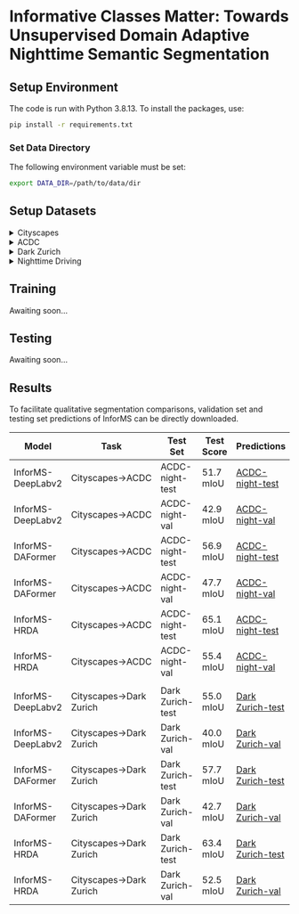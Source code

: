 # Informative Classes Matter: Towards Unsupervised Domain Adaptive Nighttime Semantic Segmentation

## Setup Environment
The code is run with Python 3.8.13. To install the packages, use:
```bash
pip install -r requirements.txt
```
### Set Data Directory

The following environment variable must be set:
```bash
export DATA_DIR=/path/to/data/dir
```

## Setup Datasets
<details>
  <summary>Cityscapes</summary>
  
  Please, download leftImg8bit_trainvaltest.zip and gt_trainvaltest.zip from [here](https://www.cityscapes-dataset.com/downloads/) and extract them to `$DATA_DIR/Cityscapes`.

  ```
  $DATA_DIR
  ├── Cityscapes
  │   ├── leftImg8bit
  │   │   ├── train
  │   │   ├── val
  │   ├── gtFine
  │   │   ├── train
  │   │   ├── val
  ├── ...
  ```
</details>

<details>
  <summary>ACDC</summary>
  
  Please, download rgb_anon_trainvaltest.zip and gt_trainval.zip from [here](https://acdc.vision.ee.ethz.ch/download) and extract them to `$DATA_DIR/ACDC`.

  ```
  $DATA_DIR
  ├── ACDC
  │   ├── rgb_anon_trainvaltest
  │   │   ├── rgb_anon
  │   │   │   ├── fog
  │   │   │   ├── night
  │   │   │   ├── rain
  │   │   │   ├── snow
  │   ├── gt_trainval
  │   │   ├── gt
  │   │   │   ├── fog
  │   │   │   ├── night
  │   │   │   ├── rain
  │   │   │   ├── snow
  ├── ...
  ```
</details>

<details>
  <summary>Dark Zurich</summary>
  
  Please, download the Dark_Zurich_train_anon.zip, Dark_Zurich_val_anon.zip, and Dark_Zurich_test_anon_withoutGt.zip from [here](https://www.trace.ethz.ch/publications/2019/GCMA_UIoU/) and extract them to `$DATA_DIR/DarkZurich`.

  ```
  $DATA_DIR
  ├── DarkZurich
  │   ├── rgb_anon
  │   │   ├── train
  │   │   ├── val
  │   │   ├── val_ref
  │   │   ├── test
  │   │   ├── test_ref
  │   ├── gt
  │   │   ├── val
  ├── ...
  ```
</details>

<details>
  <summary>Nighttime Driving</summary>
  
  Please, download the NighttimeDrivingTest.zip from [here](http://data.vision.ee.ethz.ch/daid/NighttimeDriving/NighttimeDrivingTest.zip) and extract it to `$DATA_DIR/NighttimeDrivingTest`.


  ```
  $DATA_DIR
  ├── NighttimeDrivingTest
  │   ├── leftImg8bit
  │   │   ├── test
  │   ├── gtCoarse_daytime_trainvaltest
  │   │   ├── test
  ├── ...
  ```
</details>

## Training
Awaiting soon...

## Testing
Awaiting soon...

## Results
To facilitate qualitative segmentation comparisons, validation set and testing set predictions of InforMS can be directly downloaded.

| Model         | Task           | Test Set       | Test Score    | Predictions  |
|---------------|----------------|-----------------|-----------------|------------|
| InforMS-DeepLabv2 | Cityscapes→ACDC | ACDC-night-test | 51.7 mIoU | [ACDC-night-test]() 
| InforMS-DeepLabv2 | Cityscapes→ACDC | ACDC-night-val | 42.9 mIoU | [ACDC-night-val]() 
| InforMS-DAFormer | Cityscapes→ACDC | ACDC-night-test | 56.9 mIoU |  [ACDC-night-test]() 
| InforMS-DAFormer | Cityscapes→ACDC | ACDC-night-val | 47.7 mIoU |  [ACDC-night-val]() 
| InforMS-HRDA     | Cityscapes→ACDC | ACDC-night-test | 65.1 mIoU |  [ACDC-night-test]()
| InforMS-HRDA     | Cityscapes→ACDC | ACDC-night-val | 55.4 mIoU | [ACDC-night-val]()
|||||||
| InforMS-DeepLabv2 | Cityscapes→Dark Zurich | Dark Zurich-test | 55.0 mIoU |  [Dark Zurich-test]() 
| InforMS-DeepLabv2 | Cityscapes→Dark Zurich | Dark Zurich-val | 40.0 mIoU |  [Dark Zurich-val]() 
| InforMS-DAFormer | Cityscapes→Dark Zurich | Dark Zurich-test | 57.7 mIoU |  [Dark Zurich-test]() 
| InforMS-DAFormer | Cityscapes→Dark Zurich | Dark Zurich-val | 42.7 mIoU |  [Dark Zurich-val]() 
| InforMS-HRDA     | Cityscapes→Dark Zurich | Dark Zurich-test | 63.4 mIoU |   [Dark Zurich-test]()
| InforMS-HRDA     | Cityscapes→Dark Zurich | Dark Zurich-val | 52.5 mIoU |  [Dark Zurich-val]()
